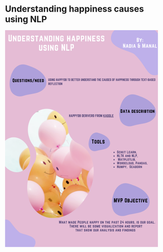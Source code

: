 # Understanding happiness causes using NLP 

<p align="center">
  <img src="/image/logo.png" />
</p>


